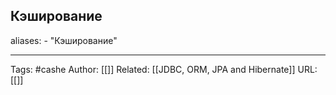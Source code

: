 ## Кэширование
aliases: 
	- "Кэширование"




---
Tags: #cashe
Author: [[]]
Related: [[JDBC, ORM, JPA and Hibernate]]
URL: [[]]